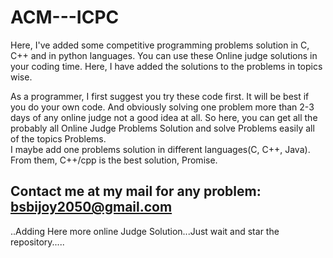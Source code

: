 # ACM---ICPC

Here, I've added some competitive programming problems solution in C, C++ and in python languages. You can use these  Online judge solutions in your coding time. Here, I have added the solutions to the problems in topics wise.

 As a programmer, I first suggest you try these code first. It will be best if you do your own code. And obviously solving one problem more than 2-3 days of any online judge not a good idea at all.  So here, you can get all the probably all  Online Judge Problems Solution and solve  Problems easily all of the topics Problems.  
I maybe add one problems solution in different languages(C, C++, Java). From them, C++/cpp is the best solution, Promise.    



Contact me at my mail for any problem: bsbijoy2050@gmail.com  
-------------------------------------------------------------



..Adding Here more online Judge Solution...Just wait and star the repository.....
